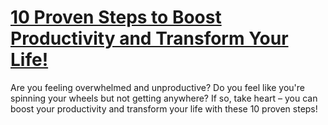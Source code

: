 
# [10 Proven Steps to Boost Productivity and Transform Your Life!](https://www.mindhaste.com/t/productivity/10-proven-steps-to-boost-productivity-and-transform-your-life-444)

Are you feeling overwhelmed and unproductive? Do you feel like you're spinning your wheels but not getting anywhere? If so, take heart – you can boost your productivity and transform your life with these 10 proven steps!
    